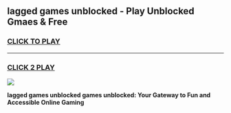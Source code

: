 
## lagged games unblocked - Play Unblocked Gmaes & Free
<h3>
<a href="https://premium.freeplayer.one?title=lagged_games_unblocked&ref=19F">CLICK TO PLAY</a></h3>
<hr>

<h3>
<a href="https://premium.freeplayer.one?title=lagged_games_unblocked&ref=19F">CLICK 2 PLAY</a>
  
</h3>

<a href="https://premium.freeplayer.one?title=lagged_games_unblocked&ref=19F/"><img src="https://clearcache.store/games.png"></a>


**lagged games unblocked games unblocked: Your Gateway to Fun and Accessible Online Gaming**
